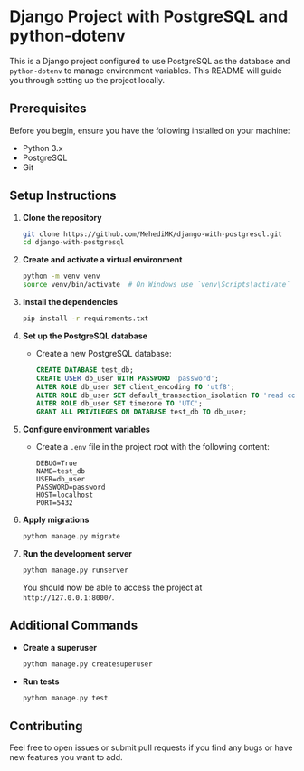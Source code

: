 # Django Project with PostgreSQL and python-dotenv

This is a Django project configured to use PostgreSQL as the database and `python-dotenv` to manage environment variables. This README will guide you through setting up the project locally.

## Prerequisites

Before you begin, ensure you have the following installed on your machine:

- Python 3.x
- PostgreSQL
- Git

## Setup Instructions

1. **Clone the repository**

   ```bash
   git clone https://github.com/MehediMK/django-with-postgresql.git
   cd django-with-postgresql
   ```

2. **Create and activate a virtual environment**

   ```bash
   python -m venv venv
   source venv/bin/activate  # On Windows use `venv\Scripts\activate`
   ```

3. **Install the dependencies**

   ```bash
   pip install -r requirements.txt
   ```

4. **Set up the PostgreSQL database**

   - Create a new PostgreSQL database:

     ```sql
     CREATE DATABASE test_db;
     CREATE USER db_user WITH PASSWORD 'password';
     ALTER ROLE db_user SET client_encoding TO 'utf8';
     ALTER ROLE db_user SET default_transaction_isolation TO 'read committed';
     ALTER ROLE db_user SET timezone TO 'UTC';
     GRANT ALL PRIVILEGES ON DATABASE test_db TO db_user;
     ```

5. **Configure environment variables**

   - Create a `.env` file in the project root with the following content:

     ```env
     DEBUG=True
     NAME=test_db
     USER=db_user
     PASSWORD=password
     HOST=localhost
     PORT=5432
     ```

6. **Apply migrations**

   ```bash
   python manage.py migrate
   ```

7. **Run the development server**

   ```bash
   python manage.py runserver
   ```

   You should now be able to access the project at `http://127.0.0.1:8000/`.

## Additional Commands

- **Create a superuser**

  ```bash
  python manage.py createsuperuser
  ```

- **Run tests**

  ```bash
  python manage.py test
  ```

## Contributing

Feel free to open issues or submit pull requests if you find any bugs or have new features you want to add.